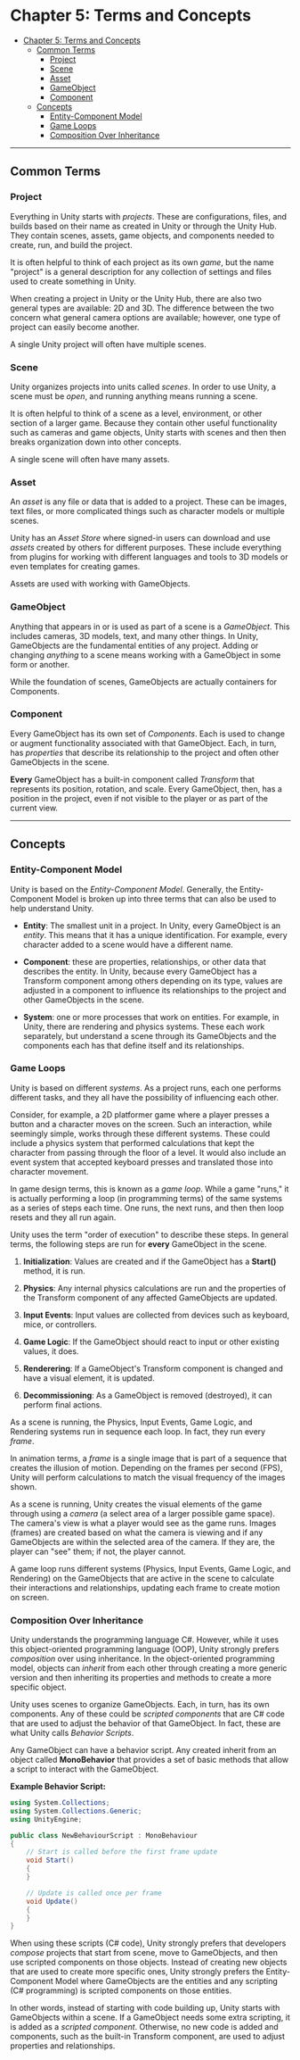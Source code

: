 # Chapter 5: Terms and Concepts

- [Chapter 5: Terms and Concepts](#chapter-5-terms-and-concepts)
  - [Common Terms](#common-terms)
    - [Project](#project)
    - [Scene](#scene)
    - [Asset](#asset)
    - [GameObject](#gameobject)
    - [Component](#component)
  - [Concepts](#concepts)
    - [Entity-Component Model](#entity-component-model)
    - [Game Loops](#game-loops)
    - [Composition Over Inheritance](#composition-over-inheritance)

---

## Common Terms

### Project

Everything in Unity starts with *projects*. These are configurations, files, and builds based on their name as created in Unity or through the Unity Hub. They contain scenes, assets, game objects, and components needed to create, run, and build the project.

It is often helpful to think of each project as its own *game*, but the name "project" is a general description for any collection of settings and files used to create something in Unity.

When creating a project in Unity or the Unity Hub, there are also two general types are available: 2D and 3D. The difference between the two concern what general camera options are available; however, one type of project can easily become another.

A single Unity project will often have multiple scenes.

### Scene

Unity organizes projects into units called *scenes*. In order to use Unity, a scene must be *open*, and running anything means running a scene.

It is often helpful to think of a scene as a level, environment, or other section of a larger game. Because they contain other useful functionality such as cameras and game objects, Unity starts with scenes and then then breaks organization down into other concepts.

A single scene will often have many assets.

### Asset

An *asset* is any file or data that is added to a project. These can be images, text files, or more complicated things such as character models or multiple scenes.

Unity has an *Asset Store* where signed-in users can download and use *assets* created by others for different purposes. These include everything from plugins for working with different languages and tools to 3D models or even templates for creating games.

Assets are used with working with GameObjects.

### GameObject

Anything that appears in or is used as part of a scene is a *GameObject*. This includes cameras, 3D models, text, and many other things. In Unity, GameObjects are the fundamental entities of any project. Adding or changing *anything* to a scene means working with a GameObject in some form or another.

While the foundation of scenes, GameObjects are actually containers for Components.

### Component

Every GameObject has its own set of *Components*. Each is used to change or augment functionality associated with that GameObject. Each, in turn, has *properties* that describe its relationship to the project and often other GameObjects in the scene.

**Every** GameObject has a built-in component called *Transform* that represents its position, rotation, and scale. Every GameObject, then, has a position in the project, even if not visible to the player or as part of the current view.

---

## Concepts

### Entity-Component Model

Unity is based on the *Entity-Component Model*. Generally, the Entity-Component Model is broken up into three terms that can also be used to help understand Unity.

- **Entity**: The smallest unit in a project. In Unity, every GameObject is an *entity*. This means that it has a unique identification. For example, every character added to a scene would have a different name.

- **Component**: these are properties, relationships, or other data that describes the entity. In Unity, because every GameObject has a Transform component among others depending on its type, values are adjusted in a component to influence its relationships to the project and other GameObjects in the scene.

- **System**: one or more processes that work on entities. For example, in Unity, there are rendering and physics systems. These each work separately, but understand a scene through its GameObjects and the components each has that define itself and its relationships.

### Game Loops

Unity is based on different *systems*. As a project runs, each one performs different tasks, and they all have the possibility of influencing each other.

Consider, for example, a 2D platformer game where a player presses a button and a character moves on the screen. Such an interaction, while seemingly simple, works through these different systems. These could include a physics system that performed calculations that kept the character from passing through the floor of a level. It would also include an event system that accepted keyboard presses and translated those into character movement.

In game design terms, this is known as a *game loop*. While a game "runs," it is actually performing a loop (in programming terms) of the same systems as a series of steps each time. One runs, the next runs, and then then loop resets and they all run again.

Unity uses the term "order of execution" to describe these steps. In general terms, the following steps are run for **every** GameObject in the scene.

1) **Initialization**: Values are created and if the GameObject has a **Start()** method, it is run.

1) **Physics**: Any internal physics calculations are run and the properties of the Transform component of any affected GameObjects are updated.

1) **Input Events**: Input values are collected from devices such as keyboard, mice, or controllers.

1) **Game Logic**: If the GameObject should react to input or other existing values, it does.

1) **Renderering**: If a GameObject's Transform component is changed and have a visual element, it is updated.

1) **Decommissioning**: As a GameObject is removed (destroyed), it can perform final actions.

As a scene is running, the Physics, Input Events, Game Logic, and Rendering systems run in sequence each loop. In fact, they run every *frame*.

In animation terms, a *frame* is a single image that is part of a sequence that creates the illusion of motion. Depending on the frames per second (FPS), Unity will perform calculations to match the visual frequency of the images shown.

As a scene is running, Unity creates the visual elements of the game through using a *camera* (a select area of a larger possible game space). The camera's view is what a player would see as the game runs. Images (frames) are created based on what the camera is viewing and if any GameObjects are within the selected area of the camera. If they are, the player can "see" them; if not, the player cannot.

A game loop runs different systems (Physics, Input Events, Game Logic, and Rendering) on the GameObjects that are active in the scene to calculate their interactions and relationships, updating each frame to create motion on screen.

### Composition Over Inheritance

Unity understands the programming language C\#. However, while it uses this object-oriented programming language (OOP), Unity strongly prefers *composition* over using inheritance. In the object-oriented programming model, objects can *inherit* from each other through creating a more generic version and then inheriting its properties and methods to create a more specific object.

Unity uses scenes to organize GameObjects. Each, in turn, has its own components. Any of these could be *scripted components* that are C\# code that are used to adjust the behavior of that GameObject. In fact, these are what Unity calls *Behavior Scripts*.

Any GameObject can have a behavior script. Any created inherit from an object called **MonoBehavior** that provides a set of basic methods that allow a script to interact with the GameObject.

**Example Behavior Script:**

```csharp
using System.Collections;
using System.Collections.Generic;
using UnityEngine;

public class NewBehaviourScript : MonoBehaviour
{
    // Start is called before the first frame update
    void Start()
    {
    }

    // Update is called once per frame
    void Update()
    {
    }
}

```

When using these scripts (C\# code), Unity strongly prefers that developers *compose* projects that start from scene, move to GameObjects, and then use scripted components on those objects. Instead of creating new objects that are used to create more specific ones, Unity strongly prefers the Entity-Component Model where GameObjects are the entities and any scripting (C\# programming) is scripted components on those entities.

In other words, instead of starting with code building up, Unity starts with GameObjects within a scene. If a GameObject needs some extra scripting, it is added as a *scripted component*. Otherwise, no new code is added and components, such as the built-in Transform component, are used to adjust properties and relationships.

